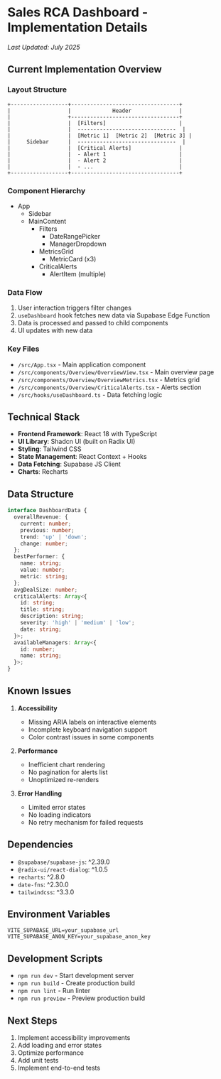 # Sales RCA Dashboard - Implementation Details

*Last Updated: July 2025*

## Current Implementation Overview

### Layout Structure
```
+------------------+----------------------------------+
|                  |             Header               |
|                  +----------------------------------+
|                  |  [Filters]                       |
|                  |  -------------------------------  |
|                  |  [Metric 1]  [Metric 2]  [Metric 3] |
|     Sidebar      |  -------------------------------  |
|                  |  [Critical Alerts]               |
|                  |  - Alert 1                       |
|                  |  - Alert 2                       |
|                  |  - ...                           |
+------------------+----------------------------------+
```

### Component Hierarchy
- App
  - Sidebar
  - MainContent
    - Filters
      - DateRangePicker
      - ManagerDropdown
    - MetricsGrid
      - MetricCard (x3)
    - CriticalAlerts
      - AlertItem (multiple)

### Data Flow
1. User interaction triggers filter changes
2. `useDashboard` hook fetches new data via Supabase Edge Function
3. Data is processed and passed to child components
4. UI updates with new data

### Key Files
- `/src/App.tsx` - Main application component
- `/src/components/Overview/OverviewView.tsx` - Main overview page
- `/src/components/Overview/OverviewMetrics.tsx` - Metrics grid
- `/src/components/Overview/CriticalAlerts.tsx` - Alerts section
- `/src/hooks/useDashboard.ts` - Data fetching logic

## Technical Stack
- **Frontend Framework**: React 18 with TypeScript
- **UI Library**: Shadcn UI (built on Radix UI)
- **Styling**: Tailwind CSS
- **State Management**: React Context + Hooks
- **Data Fetching**: Supabase JS Client
- **Charts**: Recharts

## Data Structure
```typescript
interface DashboardData {
  overallRevenue: {
    current: number;
    previous: number;
    trend: 'up' | 'down';
    change: number;
  };
  bestPerformer: {
    name: string;
    value: number;
    metric: string;
  };
  avgDealSize: number;
  criticalAlerts: Array<{
    id: string;
    title: string;
    description: string;
    severity: 'high' | 'medium' | 'low';
    date: string;
  }>;
  availableManagers: Array<{
    id: number;
    name: string;
  }>;
}
```

## Known Issues
1. **Accessibility**
   - Missing ARIA labels on interactive elements
   - Incomplete keyboard navigation support
   - Color contrast issues in some components

2. **Performance**
   - Inefficient chart rendering
   - No pagination for alerts list
   - Unoptimized re-renders

3. **Error Handling**
   - Limited error states
   - No loading indicators
   - No retry mechanism for failed requests

## Dependencies
- `@supabase/supabase-js`: ^2.39.0
- `@radix-ui/react-dialog`: ^1.0.5
- `recharts`: ^2.8.0
- `date-fns`: ^2.30.0
- `tailwindcss`: ^3.3.0

## Environment Variables
```
VITE_SUPABASE_URL=your_supabase_url
VITE_SUPABASE_ANON_KEY=your_supabase_anon_key
```

## Development Scripts
- `npm run dev` - Start development server
- `npm run build` - Create production build
- `npm run lint` - Run linter
- `npm run preview` - Preview production build

## Next Steps
1. Implement accessibility improvements
2. Add loading and error states
3. Optimize performance
4. Add unit tests
5. Implement end-to-end tests
